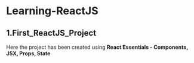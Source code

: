 # Learning-ReactJS

## 1.First_ReactJS_Project
Here the project has been created using <b>React Essentials - Components, JSX, Props, State </b>